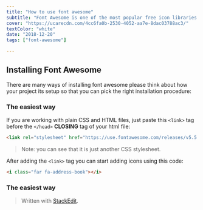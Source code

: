 ```yaml
---
title: "How to use font awesome"
subtitle: "Font Awesome is one of the most popular free icon libraries in the world of front end development"
cover: "https://ucarecdn.com/4cc6fa0b-2530-4052-aa7e-8dac03788ac3/"
textColor: "white"
date: "2018-12-20"
tags: ["font-awesome"]

---
```


## Installing Font Awesome

There are many ways of installing font awesome please think about how your project its setup so that you can pick the right installation procedure:

### The easiest way

If you are working with plain CSS and HTML files, just paste this `<link>` tag before the `</head>` **CLOSING** tag of your html file:
```html
<link rel="stylesheet" href="https://use.fontawesome.com/releases/v5.5.0/css/all.css" integrity="sha384-B4dIYHKNBt8Bc12p+WXckhzcICo0wtJAoU8YZTY5qE0Id1GSseTk6S+L3BlXeVIU" crossorigin="anonymous">
```
> Note: you can see that it is just another CSS stylesheet.

After adding the `<link>` tag you can start adding icons using this code:
```html
<i class="far fa-address-book"></i>
```

### The easiest way

> Written with [StackEdit](https://stackedit.io/).
<!--stackedit_data:
eyJoaXN0b3J5IjpbNjg1MTkwMTgzXX0=
-->